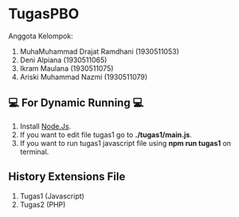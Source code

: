 # TugasPBO
Anggota Kelompok: 
1. MuhaMuhammad Drajat Ramdhani (1930511053)
2. Deni Alpiana (1930511065)
3. Ikram Maulana (1930511075)
4. Ariski Muhammad Nazmi (1930511079)

## 💻 For Dynamic Running 💻
1. Install [Node.Js](https://nodejs.org/en/download/).
2. If you want to edit file tugas1 go to **./tugas1/main.js**.
3. If you want to run tugas1 javascript file using **npm run tugas1** on terminal.

## History Extensions File
1. Tugas1 (Javascript)
2. Tugas2 (PHP)